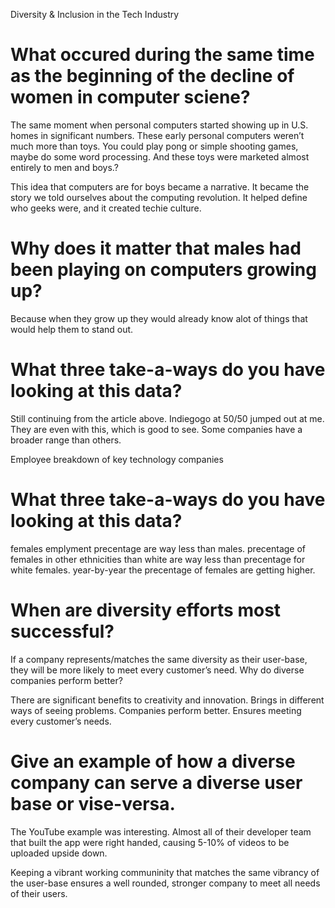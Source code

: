 Diversity & Inclusion in the Tech Industry

# What occured during the same time as the beginning of the decline of women in computer sciene?

The same moment when personal computers started showing up in U.S. homes in significant numbers.
These early personal computers weren’t much more than toys. You could play pong or simple shooting games, maybe do some word processing. And these toys were marketed almost entirely to men and boys.?

This idea that computers are for boys became a narrative. It became the story we told ourselves about the computing revolution. It helped define who geeks were, and it created techie culture.
# Why does it matter that males had been playing on computers growing up?

Because when they grow up they would already know alot of things that would help them to stand out.
# What three take-a-ways do you have looking at this data?

Still continuing from the article above. Indiegogo at 50/50 jumped out at me. They are even with this, which is good to see. Some companies have a broader range than others.

Employee breakdown of key technology companies
# What three take-a-ways do you have looking at this data?

females emplyment precentage are way less than males.
precentage of females in other ethnicities than white are way less than precentage for white females.
year-by-year the precentage of females are getting higher.
# When are diversity efforts most successful?
If a company represents/matches the same diversity as their user-base, they will be more likely to meet every customer’s need. Why do diverse companies perform better?

There are significant benefits to creativity and innovation. Brings in different ways of seeing problems. Companies perform better. Ensures meeting every customer’s needs.

# Give an example of how a diverse company can serve a diverse user base or vise-versa.

The YouTube example was interesting. Almost all of their developer team that built the app were right handed, causing 5-10% of videos to be uploaded upside down.

Keeping a vibrant working communinity that matches the same vibrancy of the user-base ensures a well rounded, stronger company to meet all needs of their users.

